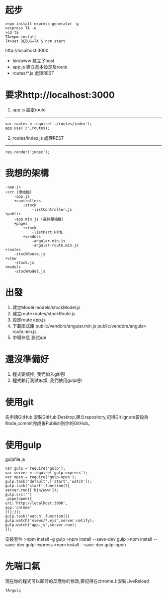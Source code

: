 # 起步 #
    >npm install express-generator -g
    >express TA -e
    >cd ta
    TA>npm install
    TA>set DEBUG=TA & npm start
http://localhost:3000
* bin/www 建立了host
* app.js 建立基本設定及route
* routes/*.js 處理REST

# 要求http://localhost:3000 #
1. app.js 設定route
---
    var routes = require('./routes/index');
    app.use('/',routes);
2. routes/index.js 處理REST
---
    res.render('index');
# 我想的架構 #
    -app.js
    +src (原始檔)
        -app.js
        +controllers
            +stock
                -listController.js
    +public
        -app.min.js (最終壓縮檔)
        +pages
            +stock
                -listPart.HTML
            +vendors
                -angular.min.js
                -angular-route.min.js
    +routes
        -stockRoute.js
    +view
        -stock.js
    +models
        -stockModel.js
# 出發 #
1. 建立Model
models/stockModel.js
2. 建立route
routes/stockRoute.js
3. 設定route
app.js
4. 下載函式庫
public/vendors/angular.min.js
public/vendors/angular-route.min.js
5. 中場休息
測試api

# 還沒準備好 #
1. 程式要版控, 我們加入git吧!
2. 程式執行測試麻煩, 我們使用gulp吧!

# 使用git #
先申請GitHub,安裝GitHub Desktop,建立repository,記得Git ignore要設為Node,commit完成後Publish到你的GitHub。

# 使用gulp #

gulpfile.js

    var gulp = require('gulp');
    var server = require('gulp-express');
    var open = require('gulp-open');
    gulp.task('default',['start','watch']);
    gulp.task('start',function(){
    server.run(['bin/www']);
    gulp.src('')
    .pipe(open({
    uri:'http://localhost:3000',
    app:'chrome'
    }));});
    gulp.task('watch',function(){
    gulp.watch('views/*.ejs',server.notify);
    gulp.watch('app.js',server.run);
    });
安裝套件
    >npm install -g gulp
    >npm install --save-dev gulp
    >npm install --save-dev gulp-express
    >npm install --save-dev gulp-open
# 先喘口氣 #
現在你的程式可以即時的反應你的修改,要記得在chrome上安裝LiveReload

    TA>gulp
